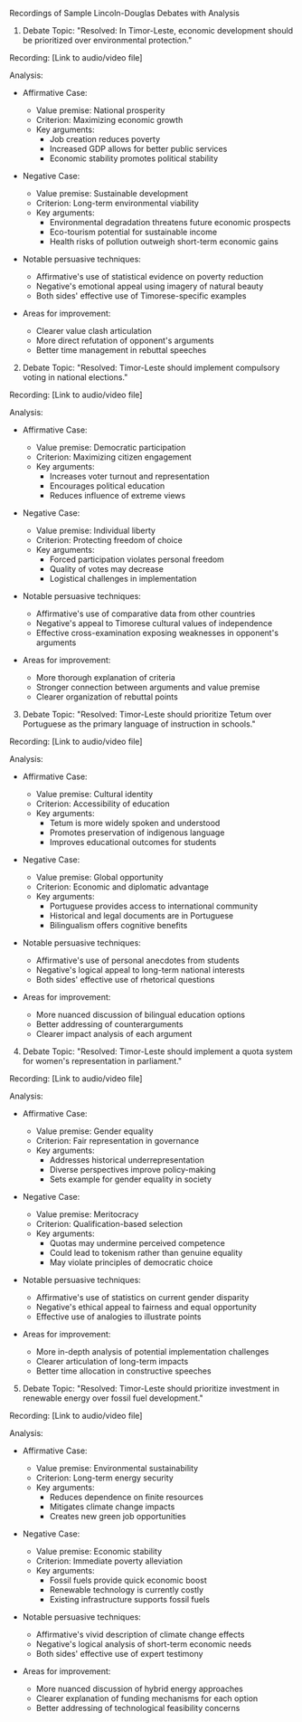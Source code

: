 Recordings of Sample Lincoln-Douglas Debates with Analysis

1. Debate Topic: "Resolved: In Timor-Leste, economic development should be prioritized over environmental protection."

Recording: [Link to audio/video file]

Analysis:
- Affirmative Case:
  * Value premise: National prosperity
  * Criterion: Maximizing economic growth
  * Key arguments:
    - Job creation reduces poverty
    - Increased GDP allows for better public services
    - Economic stability promotes political stability

- Negative Case:
  * Value premise: Sustainable development
  * Criterion: Long-term environmental viability
  * Key arguments:
    - Environmental degradation threatens future economic prospects
    - Eco-tourism potential for sustainable income
    - Health risks of pollution outweigh short-term economic gains

- Notable persuasive techniques:
  * Affirmative's use of statistical evidence on poverty reduction
  * Negative's emotional appeal using imagery of natural beauty
  * Both sides' effective use of Timorese-specific examples

- Areas for improvement:
  * Clearer value clash articulation
  * More direct refutation of opponent's arguments
  * Better time management in rebuttal speeches

2. Debate Topic: "Resolved: Timor-Leste should implement compulsory voting in national elections."

Recording: [Link to audio/video file]

Analysis:
- Affirmative Case:
  * Value premise: Democratic participation
  * Criterion: Maximizing citizen engagement
  * Key arguments:
    - Increases voter turnout and representation
    - Encourages political education
    - Reduces influence of extreme views

- Negative Case:
  * Value premise: Individual liberty
  * Criterion: Protecting freedom of choice
  * Key arguments:
    - Forced participation violates personal freedom
    - Quality of votes may decrease
    - Logistical challenges in implementation

- Notable persuasive techniques:
  * Affirmative's use of comparative data from other countries
  * Negative's appeal to Timorese cultural values of independence
  * Effective cross-examination exposing weaknesses in opponent's arguments

- Areas for improvement:
  * More thorough explanation of criteria
  * Stronger connection between arguments and value premise
  * Clearer organization of rebuttal points

3. Debate Topic: "Resolved: Timor-Leste should prioritize Tetum over Portuguese as the primary language of instruction in schools."

Recording: [Link to audio/video file]

Analysis:
- Affirmative Case:
  * Value premise: Cultural identity
  * Criterion: Accessibility of education
  * Key arguments:
    - Tetum is more widely spoken and understood
    - Promotes preservation of indigenous language
    - Improves educational outcomes for students

- Negative Case:
  * Value premise: Global opportunity
  * Criterion: Economic and diplomatic advantage
  * Key arguments:
    - Portuguese provides access to international community
    - Historical and legal documents are in Portuguese
    - Bilingualism offers cognitive benefits

- Notable persuasive techniques:
  * Affirmative's use of personal anecdotes from students
  * Negative's logical appeal to long-term national interests
  * Both sides' effective use of rhetorical questions

- Areas for improvement:
  * More nuanced discussion of bilingual education options
  * Better addressing of counterarguments
  * Clearer impact analysis of each argument

4. Debate Topic: "Resolved: Timor-Leste should implement a quota system for women's representation in parliament."

Recording: [Link to audio/video file]

Analysis:
- Affirmative Case:
  * Value premise: Gender equality
  * Criterion: Fair representation in governance
  * Key arguments:
    - Addresses historical underrepresentation
    - Diverse perspectives improve policy-making
    - Sets example for gender equality in society

- Negative Case:
  * Value premise: Meritocracy
  * Criterion: Qualification-based selection
  * Key arguments:
    - Quotas may undermine perceived competence
    - Could lead to tokenism rather than genuine equality
    - May violate principles of democratic choice

- Notable persuasive techniques:
  * Affirmative's use of statistics on current gender disparity
  * Negative's ethical appeal to fairness and equal opportunity
  * Effective use of analogies to illustrate points

- Areas for improvement:
  * More in-depth analysis of potential implementation challenges
  * Clearer articulation of long-term impacts
  * Better time allocation in constructive speeches

5. Debate Topic: "Resolved: Timor-Leste should prioritize investment in renewable energy over fossil fuel development."

Recording: [Link to audio/video file]

Analysis:
- Affirmative Case:
  * Value premise: Environmental sustainability
  * Criterion: Long-term energy security
  * Key arguments:
    - Reduces dependence on finite resources
    - Mitigates climate change impacts
    - Creates new green job opportunities

- Negative Case:
  * Value premise: Economic stability
  * Criterion: Immediate poverty alleviation
  * Key arguments:
    - Fossil fuels provide quick economic boost
    - Renewable technology is currently costly
    - Existing infrastructure supports fossil fuels

- Notable persuasive techniques:
  * Affirmative's vivid description of climate change effects
  * Negative's logical analysis of short-term economic needs
  * Both sides' effective use of expert testimony

- Areas for improvement:
  * More nuanced discussion of hybrid energy approaches
  * Clearer explanation of funding mechanisms for each option
  * Better addressing of technological feasibility concerns